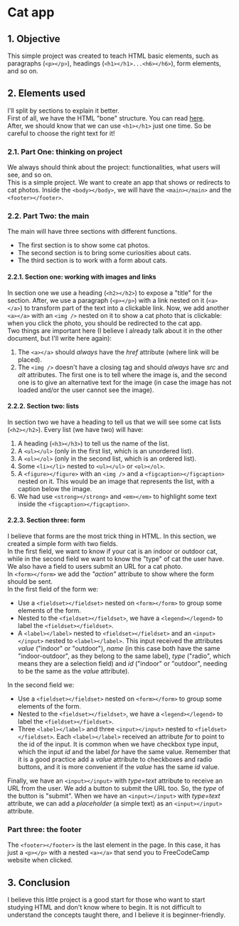 # **Cat app**  

## **1. Objective**  
This simple project was created to teach HTML basic elements, such as paragraphs (`<p></p>`), headings (`<h1></h1>...<h6></h6>`), form elements, and so on.  

## **2. Elements used**  
I'll split by sections to explain it better.  
First of all, we have the HTML "bone" structure. You can read [here](/en/html_css/text/html.md/#3-basic-structure-of-an-html-document-the-skeleton).  
After, we should know that we can use `<h1></h1>` just one time. So be careful to choose the right text for it!  

### **2.1. Part One: thinking on project**  
We always should think about the project: functionalities, what users will see, and so on.  
This is a simple project. We want to create an app that shows or redirects to cat photos. Inside the `<body></body>`, we will have the `<main></main>` and the `<footer></footer>`.  

### **2.2. Part Two: the main**  
The main will have three sections with different functions.  

- The first section is to show some cat photos.
- The second section is to bring some curiosities about cats.
- The third section is to work with a form about cats.  

#### **2.2.1. Section one: working with images and links**  
In section one we use a heading (`<h2></h2>`) to expose a "title" for the section. After, we use a paragraph (`<p></p>`) with a link nested on it (`<a></a>`) to transform part of the text into a clickable link. Now, we add another `<a></a>` with an `<img />` nested on it to show a cat photo that is clickable: when you click the photo, you should be redirected to the cat app.  
Two things are important here (I believe I already talk about it in the other document, but I'll write here again):  

1. The `<a></a>` should *always* have the *href* attribute (where link will be placed).  
2. The `<img />` doesn't have a closing tag and should *always* have *src* and *alt* attributes. The first one is to tell where the image is, and the second one is to give an alternative text for the image (in case the image has not loaded and/or the user cannot see the image).  

#### **2.2.2. Section two: lists**  
In section two we have a heading to tell us that we will see some cat lists (`<h2></h2>`). Every list (we have two) will have:  

1. A heading (`<h3></h3>`) to tell us the name of the list.
2. A `<ul></ul>` (only in the first list, which is an unordered list).
3. A `<ol></ol>` (only in the second list, which is an ordered list).
4. Some `<li></li>` nested to `<ul></ul>` or `<ol></ol>`.
5. A `<figure></figure>` with an `<img />` and a `<figcaption></figcaption>` nested on it. This would be an image that represents the list, with a caption below the image.
6. We had use `<strong></strong>` and `<em></em>` to highlight some text inside the `<figcaption></figcaption>`.  

#### **2.2.3. Section three: form**  
I believe that forms are the most trick thing in HTML. In this section, we created a simple form with two fields.  
In the first field, we want to know if your cat is an indoor or outdoor cat, while in the second field we want to know the "type" of cat the user have. We also have a field to users submit an URL for a cat photo.  
In `<form></form>` we add the *"action"* attribute to show where the form should be sent.  
In the first field of the form we:  

- Use a `<fieldset></fieldset>` nested on `<form></form>` to group some elements of the form.
- Nested to the `<fieldset></fieldset>`, we have a `<legend></legend>` to label the `<fieldset></fieldset>`.
- A `<label></label>` nested to `<fieldset></fieldset>` and an `<input></input>` nested to `<label></label>`. This input received the attributes *value* ("indoor" or "outdoor"), *name* (in this case both have the same "indoor-outdoor", as they belong to the same label), *type* ("radio", which means they are a selection field) and *id* ("indoor" or "outdoor", needing to be the same as the *value* attribute).  

In the second field we:  

- Use a `<fieldset></fieldset>` nested on `<form></form>` to group some elements of the form.
- Nested to the `<fieldset></fieldset>`, we have a `<legend></legend>` to label the `<fieldset></fieldset>`.
- Three `<label></label>` and three `<input></input>` nested to `<fieldset></fieldset>`. Each `<label></label>` received an attribute *for* to point to the id of the input. It is common when we have checkbox type input, which the input *id* and the label *for* have the same value. Remember that it is a good practice add a *value* attribute to checkboxes and radio buttons, and it is more convenient if the *value* has the same *id* value.  

Finally, we have an `<input></input>` with *type=text* attribute to receive an URL from the user. We add a button to submit the URL too. So, the *type* of the button is "submit". When we have an `<input></input>` with *type=text* attribute, we can add a *placeholder* (a simple text) as an `<input></input>` attribute.  

### **Part three: the footer**  
The `<footer></footer>` is the last element in the page. In this case, it has just a `<p></p>` with a nested `<a></a>` that send you to FreeCodeCamp website when clicked.  

## **3. Conclusion**  
I believe this little project is a good start for those who want to start studying HTML and don't know where to begin. It is not difficult to understand the concepts taught there, and I believe it is beginner-friendly.
